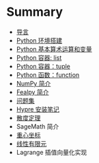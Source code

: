 # Summary

* [导言](./README.md)
* [Python 环境搭建](./install_python.md)
* [Python 基本算术运算和变量](./python.md)
* [Python 容器: list](python-zhong-de-ji-ben-shu-ju-jie-gou-yu-liu-cheng-kong-zhi.md)
* [Python 容器：tuple](python-rong-qi-ff1a-tuble.md)
* [Python 函数：function](python-han-shu.md)
* [NumPy 简介](./numpy.md)
* [Fealpy 简介](./fealpy.md)
* [问题集](./problem.md)
* [Hypre 安装笔记](hypre.md)
* [散度定理](san-du-ding-li.md)
* SageMath 简介
* [重心坐标](zhong-xin-zuo-biao.md)
* [线性有限元](xian-xing-you-xian-yuan.md)
* Lagrange 插值向量化实现

